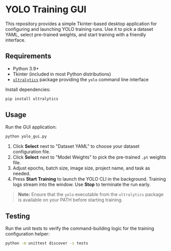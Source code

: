 # YOLO Training GUI

This repository provides a simple Tkinter-based desktop application for
configuring and launching YOLO training runs. Use it to pick a dataset YAML,
select pre-trained weights, and start training with a friendly interface.

## Requirements

- Python 3.9+
- Tkinter (included in most Python distributions)
- [`ultralytics`](https://pypi.org/project/ultralytics/) package providing the
  `yolo` command line interface

Install dependencies:

```bash
pip install ultralytics
```

## Usage

Run the GUI application:

```bash
python yolo_gui.py
```

1. Click **Select** next to "Dataset YAML" to choose your dataset configuration
   file.
2. Click **Select** next to "Model Weights" to pick the pre-trained `.pt`
   weights file.
3. Adjust epochs, batch size, image size, project name, and task as needed.
4. Press **Start Training** to launch the YOLO CLI in the background. Training
   logs stream into the window. Use **Stop** to terminate the run early.

> **Note:** Ensure that the `yolo` executable from the `ultralytics` package is
> available on your PATH before starting training.

## Testing

Run the unit tests to verify the command-building logic for the training
configuration helper:

```bash
python -m unittest discover -s tests
```
